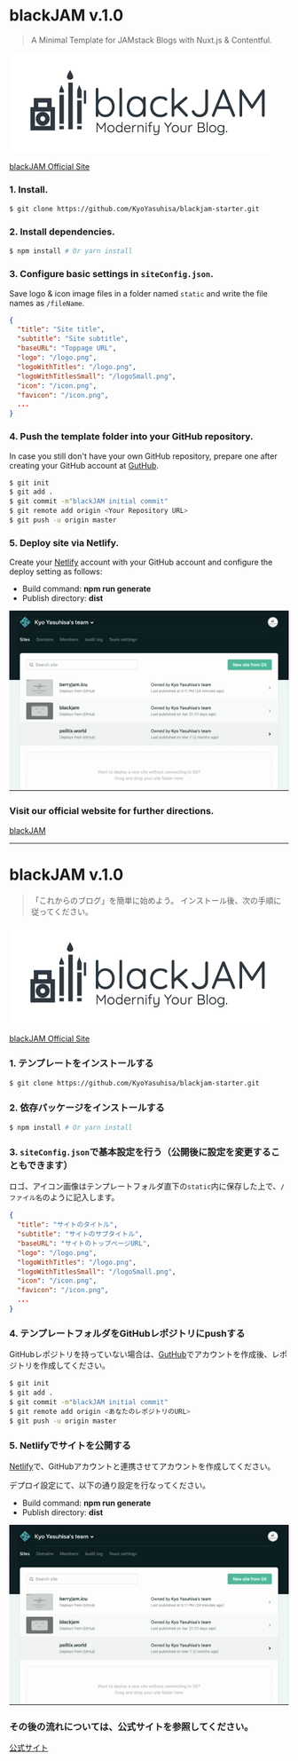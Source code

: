 # blackJAM v.1.0

> A Minimal Template for JAMstack Blogs with Nuxt.js & Contentful.

![logo](/static/logo.webp)

[blackJAM Official Site](https://berryjam.icu/)


### 1. Install.

```bash
$ git clone https://github.com/KyoYasuhisa/blackjam-starter.git
```



### 2. Install dependencies.

``` bash
$ npm install # Or yarn install
```



### 3. Configure basic settings in `siteConfig.json`.

Save logo & icon image files in a folder named `static` and write the file names as `/fileName`.
```json
{
  "title": "Site title", 
  "subtitle": "Site subtitle",
  "baseURL": "Toppage URL",
  "logo": "/logo.png",
  "logoWithTitles": "/logo.png",
  "logoWithTitlesSmall": "/logoSmall.png",
  "icon": "/icon.png",
  "favicon": "/icon.png",
  ...
}
```



### 4. Push the template folder into your GitHub repository.

In case you still don't have your own GitHub repository, prepare one after creating your GitHub account at [GutHub](https://github.com/).
```bash
$ git init
$ git add .
$ git commit -m"blackJAM initial commit"
$ git remote add origin <Your Repository URL>
$ git push -u origin master
```



### 5. Deploy site via Netlify.

Create your [Netlify](https://www.netlify.com/) account with your GitHub account and configure the deploy setting as follows: 
- Build command: **npm run generate**
- Publish directory: **dist**

![netlify-deploy-setting](/static/netlify-deploy-setting.gif)



### Visit our official website for further directions.

[blackJAM](https://berryjam.icu/)



---



# blackJAM v.1.0

> 「これからのブログ」を簡単に始めよう。
> インストール後、次の手順に従ってください。

![logo](/static/logo.webp)

[blackJAM Official Site](https://berryjam.icu/)



### 1. テンプレートをインストールする
```bash
$ git clone https://github.com/KyoYasuhisa/blackjam-starter.git
```



### 2. 依存パッケージをインストールする
``` bash
$ npm install # Or yarn install
```



### 3. `siteConfig.json`で基本設定を行う（公開後に設定を変更することもできます）

ロゴ、アイコン画像はテンプレートフォルダ直下の`static`内に保存した上で、`/ファイル名`のように記入します。
```json
{
  "title": "サイトのタイトル", 
  "subtitle": "サイトのサブタイトル",
  "baseURL": "サイトのトップページURL",
  "logo": "/logo.png",
  "logoWithTitles": "/logo.png",
  "logoWithTitlesSmall": "/logoSmall.png",
  "icon": "/icon.png",
  "favicon": "/icon.png",
  ...
}
```



### 4. テンプレートフォルダをGitHubレポジトリにpushする

GitHubレポジトリを持っていない場合は、[GutHub](https://github.com/)でアカウントを作成後、レポジトリを作成してください。
```bash
$ git init
$ git add .
$ git commit -m"blackJAM initial commit"
$ git remote add origin <あなたのレポジトリのURL>
$ git push -u origin master
```



### 5. Netlifyでサイトを公開する

[Netlify](https://www.netlify.com/)で、GitHubアカウントと連携させてアカウントを作成してください。

デプロイ設定にて、以下の通り設定を行なってください。
- Build command: **npm run generate**
- Publish directory: **dist**

![netlify-deploy-setting](/static/netlify-deploy-setting.gif)



### その後の流れについては、公式サイトを参照してください。

[公式サイト](https://berryjam.icu/)